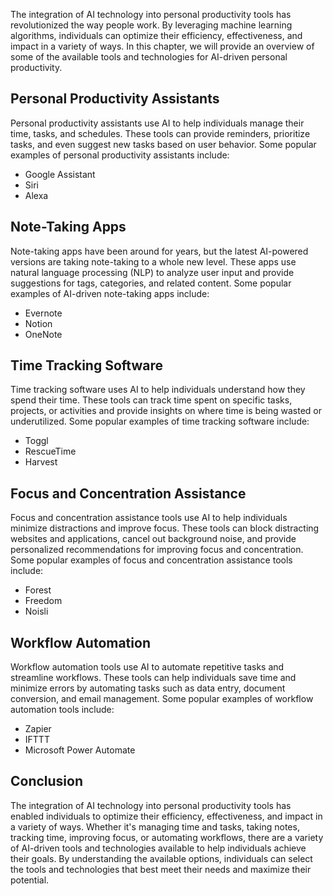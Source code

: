 
The integration of AI technology into personal productivity tools has revolutionized the way people work. By leveraging machine learning algorithms, individuals can optimize their efficiency, effectiveness, and impact in a variety of ways. In this chapter, we will provide an overview of some of the available tools and technologies for AI-driven personal productivity.

Personal Productivity Assistants
--------------------------------

Personal productivity assistants use AI to help individuals manage their time, tasks, and schedules. These tools can provide reminders, prioritize tasks, and even suggest new tasks based on user behavior. Some popular examples of personal productivity assistants include:

* Google Assistant
* Siri
* Alexa

Note-Taking Apps
----------------

Note-taking apps have been around for years, but the latest AI-powered versions are taking note-taking to a whole new level. These apps use natural language processing (NLP) to analyze user input and provide suggestions for tags, categories, and related content. Some popular examples of AI-driven note-taking apps include:

* Evernote
* Notion
* OneNote

Time Tracking Software
----------------------

Time tracking software uses AI to help individuals understand how they spend their time. These tools can track time spent on specific tasks, projects, or activities and provide insights on where time is being wasted or underutilized. Some popular examples of time tracking software include:

* Toggl
* RescueTime
* Harvest

Focus and Concentration Assistance
----------------------------------

Focus and concentration assistance tools use AI to help individuals minimize distractions and improve focus. These tools can block distracting websites and applications, cancel out background noise, and provide personalized recommendations for improving focus and concentration. Some popular examples of focus and concentration assistance tools include:

* Forest
* Freedom
* Noisli

Workflow Automation
-------------------

Workflow automation tools use AI to automate repetitive tasks and streamline workflows. These tools can help individuals save time and minimize errors by automating tasks such as data entry, document conversion, and email management. Some popular examples of workflow automation tools include:

* Zapier
* IFTTT
* Microsoft Power Automate

Conclusion
----------

The integration of AI technology into personal productivity tools has enabled individuals to optimize their efficiency, effectiveness, and impact in a variety of ways. Whether it's managing time and tasks, taking notes, tracking time, improving focus, or automating workflows, there are a variety of AI-driven tools and technologies available to help individuals achieve their goals. By understanding the available options, individuals can select the tools and technologies that best meet their needs and maximize their potential.
